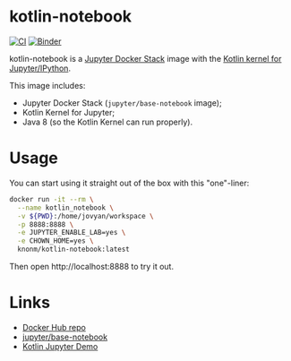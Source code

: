 # kotlin-notebook

[![CI](https://github.com/knonm/kotlin-notebook/workflows/CI/badge.svg)](https://github.com/knonm/kotlin-notebook/actions?query=workflow%3ACI)
[![Binder](https://mybinder.org/badge_logo.svg)](https://mybinder.org/v2/gh/knonm/kotlin-notebook/main)

kotlin-notebook is a [Jupyter Docker Stack](https://github.com/jupyter/docker-stacks) image with the [Kotlin kernel for Jupyter/IPython](https://github.com/Kotlin/kotlin-jupyter).

This image includes:
- Jupyter Docker Stack (`jupyter/base-notebook` image);
- Kotlin Kernel for Jupyter;
- Java 8 (so the Kotlin Kernel can run properly).

# Usage

You can start using it straight out of the box with this "one"-liner:

```bash
docker run -it --rm \
  --name kotlin_notebook \
  -v ${PWD}:/home/jovyan/workspace \
  -p 8888:8888 \
  -e JUPYTER_ENABLE_LAB=yes \
  -e CHOWN_HOME=yes \
  knonm/kotlin-notebook:latest
```

Then open http://localhost:8888 to try it out.

# Links

- [Docker Hub repo](https://hub.docker.com/r/knonm/kotlin-notebook)
- [jupyter/base-notebook](https://jupyter-docker-stacks.readthedocs.io/en/latest/using/selecting.html#jupyter-base-notebook)
- [Kotlin Jupyter Demo](https://github.com/cheptsov/kotlin-jupyter-demo/blob/master/index.ipynb)